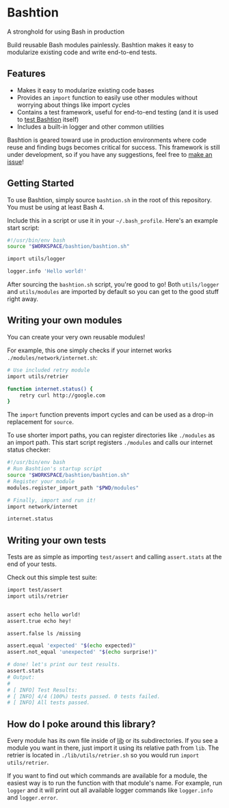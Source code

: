 # Bashtion

A stronghold for using Bash in production

Build reusable Bash modules painlessly. Bashtion makes it easy to modularize existing code and write end-to-end tests.

## Features

* Makes it easy to modularize existing code bases
* Provides an `import` function to easily use other modules without worrying about things like import cycles
* Contains a test framework, useful for end-to-end testing (and it is used to [test Bashtion](tests/) itself)
* Includes a built-in logger and other common utilities

Bashtion is geared toward use in production environments where code reuse and finding bugs becomes critical for success.
This framework is still under development, so if you have any suggestions, feel free to [make an issue](https://github.com/JohnStarich/bashtion/issues/new)!

## Getting Started

To use Bashtion, simply source `bashtion.sh` in the root of this repository. You must be using at least Bash 4.

Include this in a script or use it in your `~/.bash_profile`. Here's an example start script:

```bash
#!/usr/bin/env bash
source "$WORKSPACE/bashtion/bashtion.sh"

import utils/logger

logger.info 'Hello world!'
```

After sourcing the `bashtion.sh` script, you're good to go! Both `utils/logger` and `utils/modules` are imported by default so you can get to the good stuff right away.

## Writing your own modules

You can create your very own reusable modules!

For example, this one simply checks if your internet works `./modules/network/internet.sh`:

```bash
# Use included retry module
import utils/retrier

function internet.status() {
    retry curl http://google.com
}
```

The `import` function prevents import cycles and can be used as a drop-in replacement for `source`.

To use shorter import paths, you can register directories like `./modules` as an import path.
This start script registers `./modules` and calls our internet status checker:

```bash
#!/usr/bin/env bash
# Run Bashtion's startup script
source "$WORKSPACE/bashtion/bashtion.sh"
# Register your module
modules.register_import_path "$PWD/modules"

# Finally, import and run it!
import network/internet

internet.status
```

## Writing your own tests

Tests are as simple as importing `test/assert` and calling `assert.stats` at the end of your tests.

Check out this simple test suite:

```bash
import test/assert
import utils/retrier


assert echo hello world!
assert.true echo hey!

assert.false ls /missing

assert.equal 'expected' "$(echo expected)"
assert.not_equal 'unexpected' "$(echo surprise!)"

# done! let's print our test results.
assert.stats
# Output:
#
# [ INFO] Test Results:
# [ INFO] 4/4 (100%) tests passed. 0 tests failed.
# [ INFO] All tests passed.
```

## How do I poke around this library?

Every module has its own file inside of [lib](lib/) or its subdirectories. If you see a module you want in there, just import it using its relative path from `lib`. The retrier is located in `./lib/utils/retrier.sh` so you would run `import utils/retrier`.

If you want to find out which commands are available for a module, the easiest way is to run the function with that module's name.
For example, run `logger` and it will print out all available logger commands like `logger.info` and `logger.error`.
